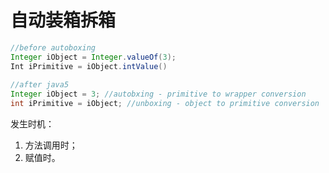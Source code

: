 # 自动装箱拆箱

```java
//before autoboxing
Integer iObject = Integer.valueOf(3);
Int iPrimitive = iObject.intValue()
 
//after java5
Integer iObject = 3; //autobxing - primitive to wrapper conversion
int iPrimitive = iObject; //unboxing - object to primitive conversion
```

发生时机：
1. 方法调用时；
2. 赋值时。